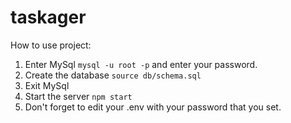 # taskager
How to use project:
1. Enter MySql ```mysql -u root -p``` and enter your password.
2. Create the database ```source db/schema.sql```
3. Exit MySql
4. Start the server ```npm start```
5. Don't forget to edit your .env with your password that you set.